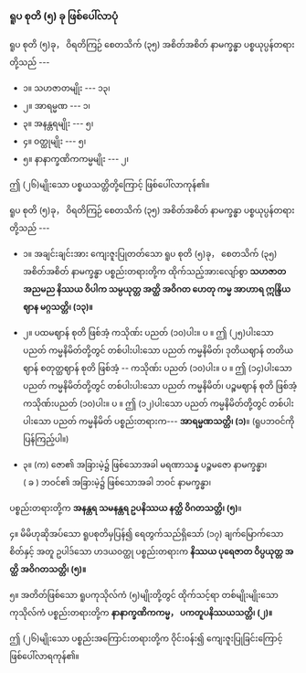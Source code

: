 ### ရူပ စုတိ (၅) ခု ဖြစ်ပေါ်လာပုံ

ရူပ စုတိ (၅)ခု， ဝိရတိကြဉ် စေတသိက် (၃၅) အစိတ်အစိတ် နာမက္ခန္ဓာ ပစ္စယုပ္ပန်တရားတို့သည် ---

- ၁။ သဟဇာတမျိုး --- ၁၃၊
- ၂။ အာရမ္မဏ --- ၁၊
- ၃။ အနန္တရမျိုး --- ၅၊
- ၄။ ဝတ္ထုမျိုး --- ၅၊
- ၅။ နာနာက္ခဏိကကမ္မမျိုး --- ၂၊

ဤ (၂၆)မျိုးသော ပစ္စယသတ္တိတို့ကြောင့် ဖြစ်ပေါ်လာကုန်၏။

ရူပ စုတိ (၅)ခု， ဝိရတိကြဉ် စေတသိက် (၃၅) အစိတ်အစိတ် နာမက္ခန္ဓာ ပစ္စယုပ္ပန်တရားတို့သည် ---

- ၁။ အချင်းချင်းအား ကျေးဇူးပြုတတ်သော ရူပ စုတိ (၅)ခု， စေတသိက် (၃၅) အစိတ်အစိတ် နာမက္ခန္ဓာ ပစ္စည်းတရားတို့က ထိုက်သည့်အားလျော်စွာ **သဟဇာတ အညမည နိဿယ ဝိပါက သမ္ပယုတ္တ အတ္ထိ အဝိဂတ ဟေတု ကမ္မ အာဟာရ ဣန္ဒြိယ ဈာန မဂ္ဂသတ္တိ၊ (၁၃)။**

- ၂။ ပထမဈာန် စုတိ ဖြစ်အံ့ ကသိုဏ်း ပညတ် (၁၀)ပါး။ ပ ။ 
ဤ (၂၅)ပါးသော ပညတ် ကမ္မနိမိတ်တို့တွင် တစ်ပါးပါးသော ပညတ် ကမ္မနိမိတ်၊ ဒုတိယဈာန် တတိယဈာန် စတုတ္ထဈာန် စုတိ ဖြစ်အံ့ -- ကသိုဏ်း ပညတ် (၁၀)ပါး။ ပ ။ 
ဤ (၁၄)ပါးသော ပညတ် ကမ္မနိမိတ်တို့တွင် တစ်ပါးပါးသော ပညတ် ကမ္မနိမိတ်၊ ပဉ္စမဈာန် စုတိ ဖြစ်အံ့ ကသိုဏ်းပညတ် (၁၀)ပါး။ ပ ။ 
ဤ (၁၂)ပါးသော ပညတ် ကမ္မနိမိတ်တို့တွင် တစ်ပါးပါးသော ပညတ် ကမ္မနိမိတ် ပစ္စည်းတရားက--- **အာရမ္မဏသတ္တိ၊ (၁)**။ (ရူပဘဝင်ကို ပြန်ကြည့်ပါ။)

- ၃။ (က) ဇော၏ အခြားမဲ့၌ ဖြစ်သောအခါ မရဏာသန္န ပဉ္စမဇော နာမက္ခန္ဓာ၊
<br>( ခ ) ဘဝင်၏ အခြားမဲ့၌ ဖြစ်သောအခါ ဘဝင် နာမက္ခန္ဓာ၊

ပစ္စည်းတရားတို့က **အနန္တရ သမနန္တရ ဥပနိဿယ နတ္ထိ ဝိဂတသတ္တိ၊ (၅)**။

၄။ မိမိဟုဆိုအပ်သော ရူပစုတိမှပြန်၍ ရေတွက်သည်ရှိသော် (၁၇) ချက်မြောက်သော စိတ်နှင့် အတူ ဥပါဒ်သော ဟဒယဝတ္ထု ပစ္စည်းတရားက **နိဿယ ပုရေဇာတ ဝိပ္ပယုတ္တ အတ္ထိ အဝိဂတသတ္တိ၊ (၅)။**

၅။ အတိတ်ဖြစ်သော ရူပကုသိုလ်ကံ (၅)မျိုးတို့တွင် ထိုက်သင့်ရာ တစ်မျိုးမျိုးသော ကုသိုလ်ကံ ပစ္စည်းတရားတို့က **နာနာက္ခဏိကကမ္မ， ပကတူပနိဿယသတ္တိ၊ (၂)။**

ဤ (၂၆)မျိုးသော ပစ္စည်းအကြောင်းတရားတို့က ဝိုင်းဝန်း၍ ကျေးဇူးပြုခြင်းကြောင့် ဖြစ်ပေါ်လာရကုန်၏။